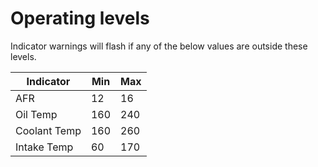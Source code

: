 # Operating levels

Indicator warnings will flash if any of the below values are outside these levels.

Indicator | Min | Max
---|---|---
AFR | 12 | 16
Oil Temp | 160 | 240
Coolant Temp | 160 | 260 
Intake Temp | 60 | 170 